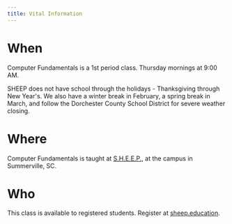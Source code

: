 ```yaml
---
title: Vital Information
---
```


# When

Computer Fundamentals is a 1st period class. Thursday mornings at 9:00 AM.

SHEEP does not have school through the holidays - Thanksgiving through New Year's. We also have a winter break in February, a spring break in March, and follow the Dorchester County School District for severe weather closing.

# Where

Computer Fundamentals is taught at [S.H.E.E.P.](https://sheep.education/), at the campus in Summerville, SC.

# Who

This class is available to registered students. Register at [sheep.education](https://sheep.education/).

